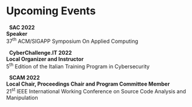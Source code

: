 # Upcoming Events


<i class="fas fa-chalkboard-teacher"></i> &nbsp; **SAC 2022** <br>
**Speaker** <br> 37<sup>th</sup> ACM/SIGAPP Symposium On Applied Computing

<i class="fas fa-user-shield"></i> &nbsp; **CyberChallenge.IT 2022** <br>
**Local Organizer and Instructor** <br> 5<sup>th</sup> Edition of the Italian Training Program in Cybersecurity

<i class="fas fa-users-cog"></i> &nbsp; **SCAM 2022** <br>
**Local Chair, Proceedings Chair and Program Committee Member** <br> 21<sup>st</sup> IEEE International Working Conference on Source Code Analysis and Manipulation


